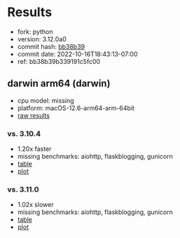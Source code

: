 # Results

- fork: python
- version: 3.12.0a0
- commit hash: [bb38b39](https://github.com/python/cpython/commit/bb38b39)
- commit date: 2022-10-16T18:43:13-07:00
- ref: bb38b39b339191c5fc00

## darwin arm64 (darwin)

- cpu model: missing
- platform: macOS-12.6-arm64-arm-64bit
- [raw results](bm-20221016-darwin-arm64-python-bb38b39b339191c5fc00-3.12.0a0-bb38b39.json)

### vs. 3.10.4

- 1.20x faster
- missing benchmarks: aiohttp, flaskblogging, gunicorn
- [table](bm-20221016-darwin-arm64-python-bb38b39b339191c5fc00-3.12.0a0-bb38b39-vs-3.10.4.md)
- [plot](bm-20221016-darwin-arm64-python-bb38b39b339191c5fc00-3.12.0a0-bb38b39-vs-3.10.4.png)

### vs. 3.11.0

- 1.02x slower
- missing benchmarks: aiohttp, flaskblogging, gunicorn
- [table](bm-20221016-darwin-arm64-python-bb38b39b339191c5fc00-3.12.0a0-bb38b39-vs-3.11.0.md)
- [plot](bm-20221016-darwin-arm64-python-bb38b39b339191c5fc00-3.12.0a0-bb38b39-vs-3.11.0.png)

